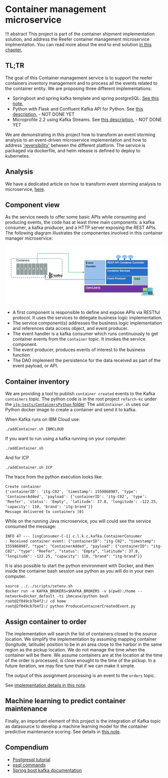# Container management microservice

!!! abstract
        This project is part of the container shipment implementation solution, and address the Reefer container management microservice implmentaiton. You can read more about the end to end solution [in this chapter.](https://ibm-cloud-architecture.github.io/refarch-kc/)

## TL;TR

The goal of this Container management service is to support the reefer containers inventory management and to process all the events related to the container entity. We are proposing three different implementations:

* Springboot and spring kafka template and spring postgreSQL. [See this note.](./springboot/README.md)
* Python with Flask and Confluent Kafka API for Python. See [this description.](./flask/README.md) - NOT DONE YET
* Microprofile 2.2 using Kafka Streams. See [this description.](./kstreams/README.md) - NOT DONE YET

We are demonstrating in this project how to transform an event storming analysis to an event-driven microservice implementation and how to address ['reversibility'](https://www.ibm.com/cloud/garage/practices/run/reversibility-in-the-cloud) between the different platform. The service is packaged via dockerfile, and helm release is defined to deploy to kubernetes.

## Analysis

We have a dedicated article on how to transform event storming analysis to microservice, [here](ES2DDD2MS). 

## Component view

As the service needs to offer some basic APIs while consuming and producing events, the code has at least three main components: a kafka consumer, a kafka producer, and a HTTP server exposing the REST APIs. The following diagram illustrates the componentes involved in this container manager microservice:

![](comp-view.png)

* A first component is responsible to define and expose APIs via RESTful protocol. It uses the services to delegate business logic implementation.
* The service component(s) addresses the business logic implementation and references data access object, and event producer.
* The event handler is a kafka consumer which runs continuously to get container events from the `container` topic. It invokes the service component.
* The event producer, produces events of interest to the business function
* The DAO implement the persistence for the data received as part of the event payload, or API.

## Container inventory

We are providing a tool to publish `container created` events to the Kafka `containers` topic. The python code is in the root project `refarch-kc` under the [`itg-tests/ContainersPython` folder](https://github.com/ibm-cloud-architecture/refarch-kc/tree/master/itg-tests/ContainersPython). The `addContainer.sh` uses our Python docker image to create a container and send it to kafka.

When Kafka runs on IBM Cloud use:
```
./addContainer.sh IBMCLOUD
```

If you want to run using a kafka running on your computer:

```
./addContainer.sh
```

And for ICP

```
./addContainer.sh ICP
```

The trace from the python execution looks like:
```
Create container
{'containerID': 'itg-C02', 'timestamp': 1559868907, 'type': 'ContainerAdded', 'payload': {'containerID': 'itg-C02', 'type': 'Reefer', 'status': 'Empty', 'latitude': 37.8, 'longitude': -122.25, 'capacity': 110, 'brand': 'itg-brand'}}
Message delivered to containers [0]
```

While on the running Java microservice, you will could see the service consumed the message:

```
INFO 47 --- [ingConsumer-C-1] c.l.k.c.kafka.ContainerConsumer          : Received container event: {"containerID": "itg-C02", "timestamp": 1559868907, "type": "ContainerAdded", "payload": {"containerID": "itg-C02", "type": "Reefer", "status": "Empty", "latitude": 37.8, "longitude": -122.25, "capacity": 110, "brand": "itg-brand"}}
```

It is also possible to start the python environment with Docker, and then inside the container bash session use python as you will do in your own computer. 
```shell
source ../../scripts/setenv.sh
docker run -e KAFKA_BROKERS=$KAFKA_BROKERS -v $(pwd):/home --network=docker_default -ti ibmcase/python bash
root@2f049cb7b4f2:/ cd home
root@2f049cb7b4f2:/ python ProduceContainerCreatedEvent.py 
```

## Assign container to order

The implementation will search the list of containers closed to the source location. We simplify the implementation by assuming mapping container (longitude, latitude) position to be in an area close to the harbor in the same region as the pickup location. We do not manage the time when the container will be there. We assume containers are at the location at the time of the order is processed, is close enought to the time of the pickup. In a future iteration, we may fine tune that if we can make it simple.

The output of this assignment processing is an event to the `orders` topic.

See [implementation details in this note](./springboot/#add-the-get-containers-api).

## Machine learning to predict container maintenance

Finally, an important element of this project is the integration of Kafka topic as datasource to develop a machine learning model for the container predictive maintenance scoring. See details in [this note](./metrics).

## Compendium

* [Postgresql tutorial](http://postgresguide.com/sql/select.html)
* [psql commands](https://www.postgresql.org/docs/9.2/app-psql.html)
* [Spring boot kafka documentation](https://docs.spring.io/spring-kafka/reference/)


